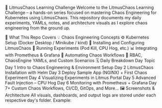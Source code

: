 🎯 LitmusChaos Learning Challenge
Welcome to the LitmusChaos Learning Challenge – a hands-on series focused on mastering Chaos Engineering for Kubernetes using LitmusChaos. This repository documents my daily experiments, YAMLs, notes, and architecture visuals as I explore chaos engineering from the ground up.

📌 What This Repo Covers
💡 Chaos Engineering Concepts
⚙️ Kubernetes Setup (Docker Desktop / Minikube / kind)
🚀 Installing and Configuring LitmusChaos
🧪 Running Experiments (Pod Kill, CPU Hog, etc.)
📊 Integrating with Prometheus & Grafana
🔁 Automating Chaos Workflows
🔐 RBAC, ChaosEngine YAMLs, and Custom Scenarios
🗓️ Daily Breakdown
Day	Topic
Day 1	Intro to Chaos Engineering & Environment Setup
Day 2	LitmusChaos Installation with Helm
Day 3	Deploy Sample App (NGINX) + First Chaos Experiment
Day 4	Visualizing Experiments in Litmus Portal
Day 5	Advanced Fault Injection – CPU Hog
Day 6	Monitoring with Prometheus + Grafana
Day 7+	Custom Chaos Workflows, CI/CD, GitOps, and More...
🖼️ Screenshots & Architecture
All visuals, dashboards, and output logs are stored under each respective day's folder.
Example:
